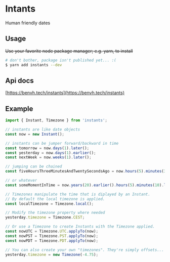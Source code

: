 # Intants

Human friendly dates

## Usage
~~Use your favorite node package manager; e.g. yarn, to install~~
```sh
# don't bother, package isn't published yet... :(
$ yarn add instants --dev
```

## Api docs
[https://benvh.tech/instants](https://benvh.tech/instants)

## Example 
```javascript
import { Instant, Timezone } from 'instants';

// instants are like date objects
const now = new Instant();

// instants can be jumper forward/backward in time
const tomorrow = now.days(1).later();
const yesterday = now.days(1).earlier();
const nextWeek = now.weeks(1).later();

// jumping can be chained
const fiveHoursThreeMinutesAndTwentySecondsAgo = now.hours(5).minutes(3).seconds(20).earlier();

// or whatever
const someMomentInTime = now.years(20).earlier().hours(5).minutes(10).later().days(10).earlier();

// Timezones manipulate the time that is diplayed by an Instant.
// By default the local timezone is applied.
const localTimezone = Timezone.local();

// Modify the timezone property where needed
yesterday.timezone = Timezone.CEST;

// Or use a Timezone to create Instants with the Timezone applied.
const nowUTC = Timezone.UTC.applyTo(now);
const nowPST = Timezone.PST.applyTo(now);
const nowPDT = Timezone.PDT.applyTo(now);

// You can also create your own "timezones". They're simply offsets...
yesterday.timezone = new Timezone(-4.75);
```


